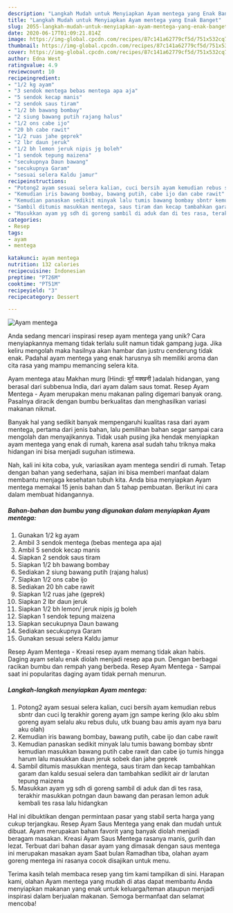```yaml
---
description: "Langkah Mudah untuk Menyiapkan Ayam mentega yang Enak Banget"
title: "Langkah Mudah untuk Menyiapkan Ayam mentega yang Enak Banget"
slug: 2055-langkah-mudah-untuk-menyiapkan-ayam-mentega-yang-enak-banget
date: 2020-06-17T01:09:21.814Z
image: https://img-global.cpcdn.com/recipes/87c141a62779cf5d/751x532cq70/ayam-mentega-foto-resep-utama.jpg
thumbnail: https://img-global.cpcdn.com/recipes/87c141a62779cf5d/751x532cq70/ayam-mentega-foto-resep-utama.jpg
cover: https://img-global.cpcdn.com/recipes/87c141a62779cf5d/751x532cq70/ayam-mentega-foto-resep-utama.jpg
author: Edna West
ratingvalue: 4.9
reviewcount: 10
recipeingredient:
- "1/2 kg ayam"
- "3 sendok mentega bebas mentega apa aja"
- "5 sendok kecap manis"
- "2 sendok saus tiram"
- "1/2 bh bawang bombay"
- "2 siung bawang putih rajang halus"
- "1/2 ons cabe ijo"
- "20 bh cabe rawit"
- "1/2 ruas jahe geprek"
- "2 lbr daun jeruk"
- "1/2 bh lemon jeruk nipis jg boleh"
- "1 sendok tepung maizena"
- "secukupnya Daun bawang"
- "secukupnya Garam"
- "sesuai selera Kaldu jamur"
recipeinstructions:
- "Potong2 ayam sesuai selera kalian, cuci bersih ayam kemudian rebus sbntr dan cuci lg terakhir goreng ayam jgn sampe kering (klo aku sblm goreng ayam selalu aku rebus dulu, utk buang bau amis ayam nya baru aku olah)"
- "Kemudian iris bawang bombay, bawang putih, cabe ijo dan cabe rawit"
- "Kemudian panaskan sedikit minyak lalu tumis bawang bombay sbntr kemudian masukkan bawang putih cabe rawit dan cabe ijo tumis hingga harum lalu masukkan daun jeruk sobek dan jahe geprek"
- "Sambil ditumis masukkan mentega, saus tiram dan kecap tambahkan garam dan kaldu sesuai selera dan tambahkan sedikit air dr larutan tepung maizena"
- "Masukkan ayam yg sdh di goreng sambil di aduk dan di tes rasa, terakhir masukkan potngan daun bawang dan perasan lemon aduk kembali tes rasa lalu hidangkan"
categories:
- Resep
tags:
- ayam
- mentega

katakunci: ayam mentega 
nutrition: 132 calories
recipecuisine: Indonesian
preptime: "PT26M"
cooktime: "PT51M"
recipeyield: "3"
recipecategory: Dessert

---
```



![Ayam mentega](https://img-global.cpcdn.com/recipes/87c141a62779cf5d/751x532cq70/ayam-mentega-foto-resep-utama.jpg)

Anda sedang mencari inspirasi resep ayam mentega yang unik? Cara menyiapkannya memang tidak terlalu sulit namun tidak gampang juga. Jika keliru mengolah maka hasilnya akan hambar dan justru cenderung tidak enak. Padahal ayam mentega yang enak harusnya sih memiliki aroma dan cita rasa yang mampu memancing selera kita.

Ayam mentega atau Makhan murg (Hindi: मुर्ग़ मक्खनी )adalah hidangan, yang berasal dari subbenua India, dari ayam dalam saus tomat. Resep Ayam Mentega - Ayam merupakan menu makanan paling digemari banyak orang. Pasalnya diracik dengan bumbu berkualitas dan menghasilkan variasi makanan nikmat.

Banyak hal yang sedikit banyak mempengaruhi kualitas rasa dari ayam mentega, pertama dari jenis bahan, lalu pemilihan bahan segar sampai cara mengolah dan menyajikannya. Tidak usah pusing jika hendak menyiapkan ayam mentega yang enak di rumah, karena asal sudah tahu triknya maka hidangan ini bisa menjadi suguhan istimewa.


Nah, kali ini kita coba, yuk, variasikan ayam mentega sendiri di rumah. Tetap dengan bahan yang sederhana, sajian ini bisa memberi manfaat dalam membantu menjaga kesehatan tubuh kita. Anda bisa menyiapkan Ayam mentega memakai 15 jenis bahan dan 5 tahap pembuatan. Berikut ini cara dalam membuat hidangannya.

<!--inarticleads1-->

##### Bahan-bahan dan bumbu yang digunakan dalam menyiapkan Ayam mentega:

1. Gunakan 1/2 kg ayam
1. Ambil 3 sendok mentega (bebas mentega apa aja)
1. Ambil 5 sendok kecap manis
1. Siapkan 2 sendok saus tiram
1. Siapkan 1/2 bh bawang bombay
1. Sediakan 2 siung bawang putih (rajang halus)
1. Siapkan 1/2 ons cabe ijo
1. Sediakan 20 bh cabe rawit
1. Siapkan 1/2 ruas jahe (geprek)
1. Siapkan 2 lbr daun jeruk
1. Siapkan 1/2 bh lemon/ jeruk nipis jg boleh
1. Siapkan 1 sendok tepung maizena
1. Siapkan secukupnya Daun bawang
1. Sediakan secukupnya Garam
1. Gunakan sesuai selera Kaldu jamur


Resep Ayam Mentega - Kreasi resep ayam memang tidak akan habis. Daging ayam selalu enak diolah menjadi resep apa pun. Dengan berbagai racikan bumbu dan rempah yang berbeda. Resep Ayam Mentega - Sampai saat ini popularitas daging ayam tidak pernah menurun. 

<!--inarticleads2-->

##### Langkah-langkah menyiapkan Ayam mentega:

1. Potong2 ayam sesuai selera kalian, cuci bersih ayam kemudian rebus sbntr dan cuci lg terakhir goreng ayam jgn sampe kering (klo aku sblm goreng ayam selalu aku rebus dulu, utk buang bau amis ayam nya baru aku olah)
1. Kemudian iris bawang bombay, bawang putih, cabe ijo dan cabe rawit
1. Kemudian panaskan sedikit minyak lalu tumis bawang bombay sbntr kemudian masukkan bawang putih cabe rawit dan cabe ijo tumis hingga harum lalu masukkan daun jeruk sobek dan jahe geprek
1. Sambil ditumis masukkan mentega, saus tiram dan kecap tambahkan garam dan kaldu sesuai selera dan tambahkan sedikit air dr larutan tepung maizena
1. Masukkan ayam yg sdh di goreng sambil di aduk dan di tes rasa, terakhir masukkan potngan daun bawang dan perasan lemon aduk kembali tes rasa lalu hidangkan


Hal ini dibuktikan dengan permintaan pasar yang stabil serta harga yang cukup terjangkau. Resep Ayam Saus Mentega yang enak dan mudah untuk dibuat. Ayam merupakan bahan favorit yang banyak diolah menjadi beragam masakan. Kreasi Ayam Saus Mentega rasanya manis, gurih dan lezat. Terbuat dari bahan dasar ayam yang dimasak dengan saus mentega ini merupakan masakan ayam Saat bulan Ramadhan tiba, olahan ayam goreng mentega ini rasanya cocok disajikan untuk menu. 

Terima kasih telah membaca resep yang tim kami tampilkan di sini. Harapan kami, olahan Ayam mentega yang mudah di atas dapat membantu Anda menyiapkan makanan yang enak untuk keluarga/teman ataupun menjadi inspirasi dalam berjualan makanan. Semoga bermanfaat dan selamat mencoba!
